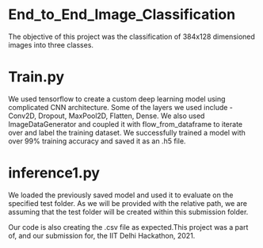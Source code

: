 # End_to_End_Image_Classification
The objective of this project was the classification of 384x128 dimensioned images into three classes. 

# Train.py  
We used tensorflow to create a custom deep learning model using complicated CNN architecture. Some of the layers we used include - Conv2D, Dropout, MaxPool2D, Flatten, Dense. We also used ImageDataGenerator and coupled it with flow_from_dataframe to iterate over and label the training dataset. We successfully trained a model with over 99% training accuracy and saved it as an .h5 file.

# inference1.py 
We loaded the previously saved model and used it to evaluate on the specified test folder. As we will be provided with the relative path, we are assuming that the test folder will be created within this submission folder. 

Our code is also creating the .csv file as expected.This project was a part of, and our submission for, the IIT Delhi Hackathon, 2021.
